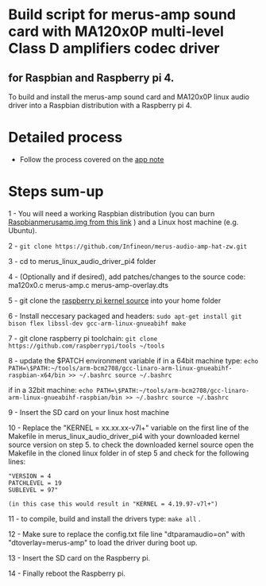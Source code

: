 # Build script for merus-amp sound card with MA120x0P  multi-level Class D amplifiers codec driver

## for Raspbian and Raspberry pi 4.

To build and install the merus-amp sound card and MA120x0P linux audio driver into a Raspbian distribution with a Raspberry pi 4.

# Detailed process
- Follow the process covered on the [app note](https://www.infineon.com/dgdl/Infineon-KIT_40W_AMP_HAT_ZW-ApplicationNotes-v01_00-EN.pdf?fileId=5546d4626eab8fbf016eef808ad46be9)

# Steps sum-up
1 - You will need a working Raspbian distribution (you can burn [Raspbianmerusamp.img from this link](link) ) and a Linux host machine (e.g. Ubuntu).

2 - `git clone https://github.com/Infineon/merus-audio-amp-hat-zw.git`

3 - cd to merus_linux_audio_driver_pi4 folder

4 - (Optionally and if desired), add patches/changes to the source code:
  ma120x0.c
  merus-amp.c
  merus-amp-overlay.dts

5 - git clone the [raspberry pi kernel source](https://github.com/raspberrypi/linux) into your home folder

6 - Install neccesary packaged and headers: `sudo apt-get install git bison flex libssl-dev gcc-arm-linux-gnueabihf make`

7 - git clone raspberry pi toolchain: `git clone https://github.com/raspberrypi/tools ~/tools`

8 - update the $PATCH environment variable
  if in a 64bit machine type:
  `echo PATH=\$PATH:~/tools/arm-bcm2708/gcc-linaro-arm-linux-gnueabihf-raspbian-x64/bin >> ~/.bashrc
  source ~/.bashrc`

  if in a 32bit machine:
  `echo PATH=\$PATH:~/tools/arm-bcm2708/gcc-linaro-arm-linux-gnueabihf-raspbian/bin >> ~/.bashrc
  source ~/.bashrc`

9 - Insert the SD card on your linux host machine

10 - Replace the "KERNEL = xx.xx.xx-v7l+" variable on the first line of the Makefile in merus_linux_audio_driver_pi4  with your downloaded kernel source
    version on step 5. to check the downloaded kernel source open the Makefile in the cloned linux folder in of step 5 and check for the following lines:

    "VERSION = 4
    PATCHLEVEL = 19
    SUBLEVEL = 97"

    (in this case this would result in "KERNEL = 4.19.97-v7l+")

11 - to compile, build and install the drivers type: `make all` .

12 - Make sure to replace the config.txt file line "dtparamaudio=on" with "dtoverlay=merus-amp" to load the driver during boot up.

13 - Insert the SD card on the Raspberry pi.

14  - Finally reboot the Raspberry pi.
